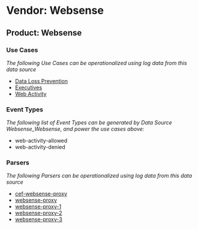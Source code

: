 Vendor: Websense
================
Product: Websense
-----------------

### Use Cases

_The following Use Cases can be operationalized using log data from this data source_

* [Data Loss Prevention](usecase_data_loss_prevention.md)
* [Executives](usecase_executives.md)
* [Web Activity](usecase_web_activity.md)


### Event Types

_The following list of Event Types can be generated by Data Source Websense_Websense, and power the use cases above:_

- web-activity-allowed
- web-activity-denied


### Parsers

_The following Parsers can be operationalized using log data from this data source_

* [cef-websense-proxy](parserContent_cef-websense-proxy.md)
* [websense-proxy](parserContent_websense-proxy.md)
* [websense-proxy-1](parserContent_websense-proxy-1.md)
* [websense-proxy-2](parserContent_websense-proxy-2.md)
* [websense-proxy-3](parserContent_websense-proxy-3.md)
